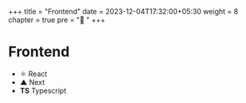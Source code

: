 +++
title = "Frontend"
date = 2023-12-04T17:32:00+05:30
weight = 8
chapter = true
pre = "🦄 "
+++

# Frontend
- ⚛️ React
- ▲ Next
- **TS** Typescript